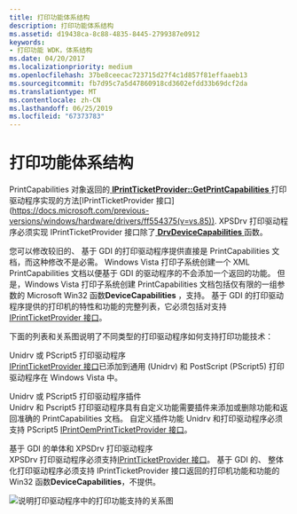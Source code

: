 ```yaml
---
title: 打印功能体系结构
description: 打印功能体系结构
ms.assetid: d19438ca-8c88-4835-8445-2799387e0912
keywords:
- 打印功能 WDK，体系结构
ms.date: 04/20/2017
ms.localizationpriority: medium
ms.openlocfilehash: 37be8ceecac723715d27f4c1d857f81effaaeb13
ms.sourcegitcommit: fb7d95c7a5d47860918cd3602efdd33b69dcf2da
ms.translationtype: MT
ms.contentlocale: zh-CN
ms.lasthandoff: 06/25/2019
ms.locfileid: "67373783"
---
```

# <a name="print-capabilities-architecture"></a>打印功能体系结构


PrintCapabilities 对象返回的[ **IPrintTicketProvider::GetPrintCapabilities** ](https://docs.microsoft.com/previous-versions/windows/hardware/drivers/ff554365(v=vs.85))打印驱动程序实现的方法[IPrintTicketProvider 接口](https://docs.microsoft.com/previous-versions/windows/hardware/drivers/ff554375(v=vs.85)). XPSDrv 打印驱动程序必须实现 IPrintTicketProvider 接口除了[ **DrvDeviceCapabilities** ](https://docs.microsoft.com/windows-hardware/drivers/ddi/content/winddiui/nf-winddiui-drvdevicecapabilities)函数。

您可以修改较旧的、 基于 GDI 的打印驱动程序提供直接是 PrintCapabilities 文档，而这种修改不是必需。 Windows Vista 打印子系统创建一个 XML PrintCapabilities 文档以便基于 GDI 的驱动程序的不会添加一个返回的功能。 但是，Windows Vista 打印子系统创建 PrintCapabilities 文档包括仅有限的一组参数的 Microsoft Win32 函数**DeviceCapabilities** ，支持。 基于 GDI 的打印驱动程序提供的打印机的特性和功能的完整列表，它必须包括对支持[IPrintTicketProvider 接口](https://docs.microsoft.com/previous-versions/windows/hardware/drivers/ff554375(v=vs.85))。

下面的列表和关系图说明了不同类型的打印驱动程序如何支持打印功能技术：

<a href="" id="unidrv-or-pscript5-print-driver"></a>Unidrv 或 PScript5 打印驱动程序  
[IPrintTicketProvider 接口](https://docs.microsoft.com/previous-versions/windows/hardware/drivers/ff554375(v=vs.85))已添加到通用 (Unidrv) 和 PostScript (PScript5) 打印驱动程序在 Windows Vista 中。

<a href="" id="unidrv-or-pscript5-print-driver-plug-in"></a>Unidrv 或 PScript5 打印驱动程序插件  
Unidrv 和 Pscript5 打印驱动程序具有自定义功能需要插件来添加或删除功能和返回准确的 PrintCapabilities 文档。 自定义插件功能 Unidrv 和打印驱动程序必须支持 PScript5 [IPrintOemPrintTicketProvider 接口](https://docs.microsoft.com/windows-hardware/drivers/ddi/content/prcomoem/nn-prcomoem-iprintoemprintticketprovider)。

<a href="" id="-monolithic-gdi-based-and-xpsdrv-print-drivers"></a> 基于 GDI 的单体和 XPSDrv 打印驱动程序  
XPSDrv 打印驱动程序必须支持[IPrintTicketProvider 接口](https://docs.microsoft.com/previous-versions/windows/hardware/drivers/ff554375(v=vs.85))。 基于 GDI 的、 整体化打印驱动程序必须支持 IPrintTicketProvider 接口返回的打印机功能和功能的 Win32 函数**DeviceCapabilities**，不提供。

![说明打印驱动程序中的打印功能支持的关系图](images/ptpcarch1.gif)

 

 




